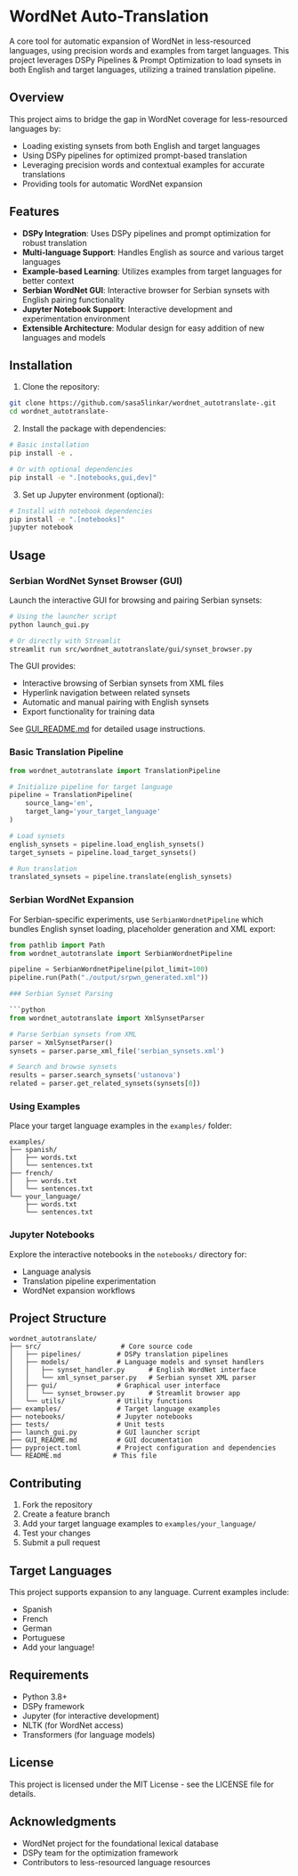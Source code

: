# WordNet Auto-Translation

A core tool for automatic expansion of WordNet in less-resourced languages, using precision words and examples from target languages. This project leverages DSPy Pipelines & Prompt Optimization to load synsets in both English and target languages, utilizing a trained translation pipeline.

## Overview

This project aims to bridge the gap in WordNet coverage for less-resourced languages by:
- Loading existing synsets from both English and target languages
- Using DSPy pipelines for optimized prompt-based translation
- Leveraging precision words and contextual examples for accurate translations
- Providing tools for automatic WordNet expansion

## Features

- **DSPy Integration**: Uses DSPy pipelines and prompt optimization for robust translation
- **Multi-language Support**: Handles English as source and various target languages
- **Example-based Learning**: Utilizes examples from target languages for better context
- **Serbian WordNet GUI**: Interactive browser for Serbian synsets with English pairing functionality
- **Jupyter Notebook Support**: Interactive development and experimentation environment
- **Extensible Architecture**: Modular design for easy addition of new languages and models

## Installation

1. Clone the repository:
```bash
git clone https://github.com/sasa5linkar/wordnet_autotranslate-.git
cd wordnet_autotranslate-
```

2. Install the package with dependencies:
```bash
# Basic installation
pip install -e .

# Or with optional dependencies
pip install -e ".[notebooks,gui,dev]"
```

3. Set up Jupyter environment (optional):
```bash
# Install with notebook dependencies
pip install -e ".[notebooks]"
jupyter notebook
```

## Usage

### Serbian WordNet Synset Browser (GUI)

Launch the interactive GUI for browsing and pairing Serbian synsets:

```bash
# Using the launcher script
python launch_gui.py

# Or directly with Streamlit
streamlit run src/wordnet_autotranslate/gui/synset_browser.py
```

The GUI provides:
- Interactive browsing of Serbian synsets from XML files
- Hyperlink navigation between related synsets
- Automatic and manual pairing with English synsets
- Export functionality for training data

See [GUI_README.md](GUI_README.md) for detailed usage instructions.

### Basic Translation Pipeline

```python
from wordnet_autotranslate import TranslationPipeline

# Initialize pipeline for target language
pipeline = TranslationPipeline(
    source_lang='en',
    target_lang='your_target_language'
)

# Load synsets
english_synsets = pipeline.load_english_synsets()
target_synsets = pipeline.load_target_synsets()

# Run translation
translated_synsets = pipeline.translate(english_synsets)
```

### Serbian WordNet Expansion

For Serbian-specific experiments, use `SerbianWordnetPipeline` which bundles
English synset loading, placeholder generation and XML export:

```python
from pathlib import Path
from wordnet_autotranslate import SerbianWordnetPipeline

pipeline = SerbianWordnetPipeline(pilot_limit=100)
pipeline.run(Path("./output/srpwn_generated.xml"))

### Serbian Synset Parsing

```python
from wordnet_autotranslate import XmlSynsetParser

# Parse Serbian synsets from XML
parser = XmlSynsetParser()
synsets = parser.parse_xml_file('serbian_synsets.xml')

# Search and browse synsets
results = parser.search_synsets('ustanova')
related = parser.get_related_synsets(synsets[0])
```

### Using Examples

Place your target language examples in the `examples/` folder:
```
examples/
├── spanish/
│   ├── words.txt
│   └── sentences.txt
├── french/
│   ├── words.txt
│   └── sentences.txt
└── your_language/
    ├── words.txt
    └── sentences.txt
```

### Jupyter Notebooks

Explore the interactive notebooks in the `notebooks/` directory for:
- Language analysis
- Translation pipeline experimentation
- WordNet expansion workflows

## Project Structure

```
wordnet_autotranslate/
├── src/                    # Core source code
│   ├── pipelines/         # DSPy translation pipelines
│   ├── models/            # Language models and synset handlers
│   │   ├── synset_handler.py      # English WordNet interface
│   │   └── xml_synset_parser.py   # Serbian synset XML parser
│   ├── gui/               # Graphical user interface
│   │   └── synset_browser.py      # Streamlit browser app
│   └── utils/             # Utility functions
├── examples/              # Target language examples
├── notebooks/             # Jupyter notebooks
├── tests/                 # Unit tests
├── launch_gui.py          # GUI launcher script
├── GUI_README.md          # GUI documentation
├── pyproject.toml         # Project configuration and dependencies
└── README.md             # This file
```

## Contributing

1. Fork the repository
2. Create a feature branch
3. Add your target language examples to `examples/your_language/`
4. Test your changes
5. Submit a pull request

## Target Languages

This project supports expansion to any language. Current examples include:
- Spanish
- French
- German
- Portuguese
- Add your language!

## Requirements

- Python 3.8+
- DSPy framework
- Jupyter (for interactive development)
- NLTK (for WordNet access)
- Transformers (for language models)

## License

This project is licensed under the MIT License - see the LICENSE file for details.

## Acknowledgments

- WordNet project for the foundational lexical database
- DSPy team for the optimization framework
- Contributors to less-resourced language resources